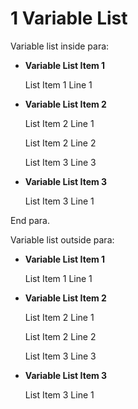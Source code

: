 # 1 Variable List #

Variable list inside para: 

* **Variable List Item 1**

    List Item 1 Line 1

* **Variable List Item 2**

    List Item 2 Line 1

    List Item 2 Line 2

    List Item 3 Line 3

* **Variable List Item 3**

    List Item 3 Line 1

End para.

Variable list outside para:

* **Variable List Item 1**

    List Item 1 Line 1

* **Variable List Item 2**

    List Item 2 Line 1

    List Item 2 Line 2

    List Item 3 Line 3

* **Variable List Item 3**

    List Item 3 Line 1

